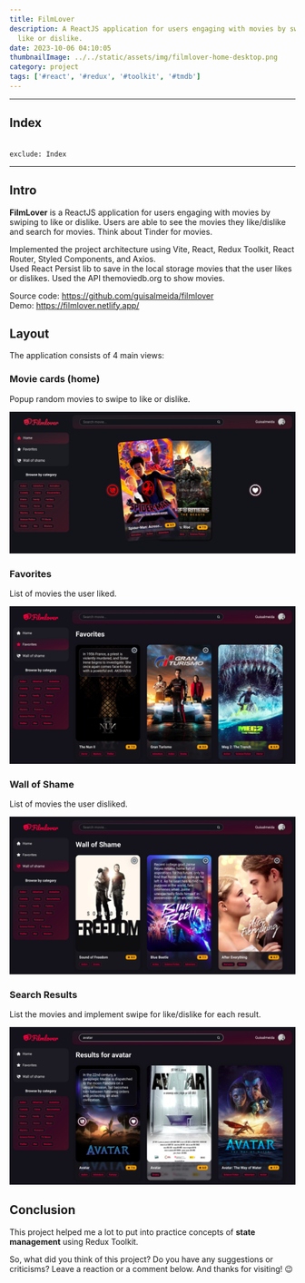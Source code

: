 ```yaml
---
title: FilmLover
description: A ReactJS application for users engaging with movies by swiping to
  like or dislike.
date: 2023-10-06 04:10:05
thumbnailImage: ../../static/assets/img/filmlover-home-desktop.png
category: project
tags: ['#react', '#redux', '#toolkit', '#tmdb']
---
```

- - -

## Index

```toc

exclude: Index

```

---

## Intro

**FilmLover** is a ReactJS application for users engaging with movies by swiping to like or dislike. Users are able to see the movies they like/dislike and search for movies. Think about Tinder for movies.

Implemented the project architecture using Vite, React, Redux Toolkit, React Router, Styled Components, and Axios.  
Used React Persist lib to save in the local storage movies that the user likes or dislikes.
Used the API themoviedb.org to show movies.

<p>
  Source code:
  <a href="https://github.com/guisalmeida/filmlover" target="_blank">
    https://github.com/guisalmeida/filmlover
  </a>
  <br>
  Demo:
  <a href="https://filmlover.netlify.app/" target="_blank">
    https://filmlover.netlify.app/
  </a>
</p>

## Layout

The application consists of 4 main views:

### Movie cards (home)
Popup random movies to swipe to like or dislike.  

![Home](static/assets/img/filmlover-home-desktop.png)

### Favorites
List of movies the user liked.  

![Favorites](static/assets/img/filmlover-favorites-desktop.png)

### Wall of Shame
List of movies the user disliked.  

![Disliked Movies](static/assets/img/filmlover-wallofshame-desktop.png)

### Search Results
List the movies and implement swipe for like/dislike for each result.  

![Search Results](static/assets/img/filmlover-search-desktop.png)


## Conclusion

This project helped me a lot to put into practice concepts of **state management** using Redux Toolkit.

So, what did you think of this project? Do you have any suggestions or criticisms? Leave a reaction or a comment below. And thanks for visiting! 😉